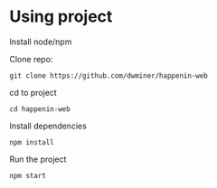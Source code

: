 # Using project

Install node/npm

Clone repo:
```
git clone https://github.com/dwminer/happenin-web
```

cd to project

```
cd happenin-web
```

Install dependencies
```
npm install
```

Run the project
```
npm start
```
